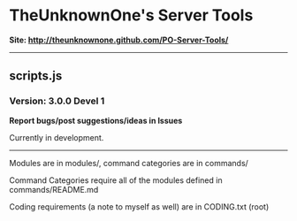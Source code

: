 ﻿# TheUnknownOne's Server Tools  

**Site: http://theunknownone.github.com/PO-Server-Tools/**

***

## scripts.js
### Version: 3.0.0 Devel 1

**Report bugs/post suggestions/ideas in Issues**

Currently in development.
***

Modules are in modules/, command categories are in commands/

Command Categories require all of the modules defined in commands/README.md

Coding requirements (a note to myself as well) are in CODING.txt (root)